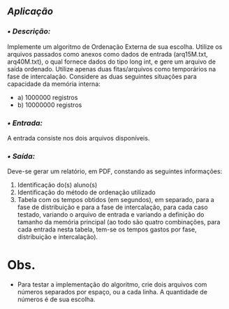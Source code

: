 ## *Aplicação*

### *• Descrição:*

Implemente um algoritmo de Ordenação Externa de sua escolha. Utilize os arquivos passados como anexos
como dados de entrada (arq15M.txt, arq40M.txt), o qual fornece dados do tipo long int, e gere um 
arquivo de saída ordenado. Utilize apenas duas fitas/arquivos como temporários na fase de intercalação. 
Considere as duas seguintes situações para capacidade da memória interna:

- a) 1000000 registros
- b) 10000000 registros

### *• Entrada:*

A entrada consiste nos dois arquivos disponíveis.

### *• Saída:*

Deve-se gerar um relatório, em PDF, constando as seguintes informações:

1. Identificação do(s) aluno(s)
2. Identificação do método de ordenação utilizado
3. Tabela com os tempos obtidos (em segundos), em separado, para a fase de distribuição
e para a fase de intercalação, para cada caso testado, variando o arquivo de entrada e
variando a definição do tamanho da memória principal (ao todo são quatro combinações,
para cada entrada nesta tabela, tem-se os tempos gastos por fase, distribuição e intercalação).

# Obs.

- Para testar a implementação do algoritmo, crie dois arquivos com números separados por espaço, ou a cada linha. 
A quantidade de números é de sua escolha.
